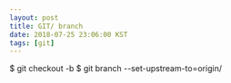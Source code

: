 ```yaml
---
layout: post
title: GIT/ branch 
date: 2018-07-25 23:06:00 KST
tags: [git]
---
```


$ git checkout -b <branch>
$ git branch --set-upstream-to=origin/<branch> <new branch>

